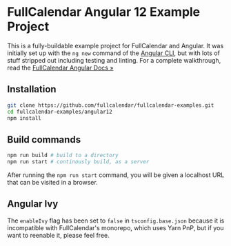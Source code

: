 
# FullCalendar Angular 12 Example Project

This is a fully-buildable example project for FullCalendar and Angular. It was initially set up with the `ng new` command of the [Angular CLI], but with lots of stuff stripped out including testing and linting. For a complete walkthrough, read the [FullCalendar Angular Docs &raquo;](https://fullcalendar.io/docs/angular)

## Installation

```bash
git clone https://github.com/fullcalendar/fullcalendar-examples.git
cd fullcalendar-examples/angular12
npm install
```

## Build commands

```bash
npm run build # build to a directory
npm run start # continously build, as a server
```

After running the `npm run start` command, you will be given a localhost URL that can be visited in a browser.


## Angular Ivy

The `enableIvy` flag has been set to `false` in `tsconfig.base.json` because it is incompatible with FullCalendar's monorepo, which uses Yarn PnP, but if you want to reenable it, please feel free.


[Angular CLI]: https://cli.angular.io/
